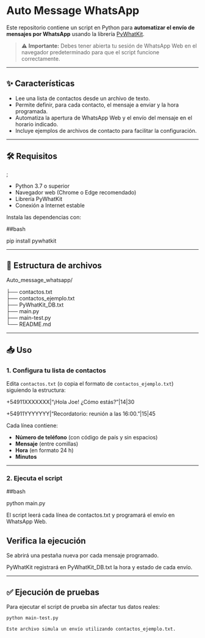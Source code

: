 

# Auto Message WhatsApp

Este repositorio contiene un script en Python para **automatizar el envío de mensajes por WhatsApp** usando la librería [PyWhatKit](https://github.com/Ankit404butfound/PyWhatKit).

> ⚠️ **Importante:** Debes tener abierta tu sesión de WhatsApp Web en el navegador predeterminado para que el script funcione correctamente.

---

## ✨ Características

- Lee una lista de contactos desde un archivo de texto.
- Permite definir, para cada contacto, el mensaje a enviar y la hora programada.
- Automatiza la apertura de WhatsApp Web y el envío del mensaje en el horario indicado.
- Incluye ejemplos de archivos de contacto para facilitar la configuración.

---

## 🛠️ Requisitos
;
- Python 3.7 o superior  
- Navegador web (Chrome o Edge recomendado)  
- Librería PyWhatKit  
- Conexión a Internet estable  

Instala las dependencias con:

##bash

pip install pywhatkit

---

## 📂 Estructura de archivos

Auto_message_whatsapp/


├── contactos.txt    
├── contactos_ejemplo.txt   
├── PyWhatKit_DB.txt            
├── main.py         
├── main-test.py   
└── README.md                

---

## 📥 Uso


### 1. Configura tu lista de contactos

Edita `contactos.txt` (o copia el formato de `contactos_ejemplo.txt`) siguiendo la estructura:

+54911XXXXXXX|“¡Hola Joe! ¿Cómo estás?”|14|30

+54911YYYYYYY|“Recordatorio: reunión a las 16:00.”|15|45


Cada línea contiene:

- **Número de teléfono** (con código de país y sin espacios)
- **Mensaje** (entre comillas)
- **Hora** (en formato 24 h)
- **Minutos**

---

### 2. Ejecuta el script

##bash

python main.py

El script leerá cada línea de contactos.txt y programará el envío en WhatsApp Web.

## Verifica la ejecución
Se abrirá una pestaña nueva por cada mensaje programado.

PyWhatKit registrará en PyWhatKit_DB.txt la hora y estado de cada envío.

---

## ✅ Ejecución de pruebas

Para ejecutar el script de prueba sin afectar tus datos reales:

```bash
python main-test.py

Este archivo simula un envío utilizando contactos_ejemplo.txt.
